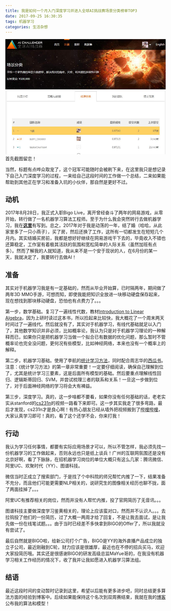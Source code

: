 ```yaml
---
title: 我是如何一个月入门深度学习并进入全球AI挑战赛场景分类榜单TOP3
date: 2017-09-25 16:30:35
tags: 机器学习
categories: 生活杂想
---
```

![aic](/images/aic_screenshot.jpg)
首先截图留恋！

当然，标题有点哗众取宠了，这个冠军可能随时会被刷下来，在这里我只是想记录下自己入门深度学习的过程，一来给自己这段时间的工作做一个总结，二来如果能帮助到其他正在学习和准备入坑的小伙伴，那自然是更好不过。

<!-- more -->

## 动机
2017年8月28日，我正式入职Bigo Live，离开曾经奋斗了两年的网易游戏，从零开始，转行做了一名机器学习算法工程师。至于为什么我会突然转行去做机器学习，我在[**这里**](https://tcye.github.io/about/)有写到。总之，2017年对于我是动荡的一年，结了婚（哈哈，从此家里多了一只小燕子），买了房，然后还换了工作，这所有一切都发生在短短几个月内。其实结婚买房前，我都是想好好继续在网易游戏干下去的，毕竟收入不错也还算稳定，工作室有着极其活跃的氛围和宽松简单的人际关系（虽然加班有点多）。然而了解我的人就知道，我从来不是一个安于现状的人，在6月份的某一天，我就决定了，我要转行去做AI！

## 准备
其实对于机器学习我是有一定基础的，然而从毕业开始算，已时隔两年，期间做了两年3D MMO手游，可想而知，即使我能把知识全放进一块移动硬盘保存起来，现在想找到那块移动硬盘，恐怕也有点费力了。。。

第一步，数学基础。复习了一遍线性代数，教材[Introduction to Linear Algebra](http://math.mit.edu/~gs/linearalgebra/)，因为上研时读过这本书，所以捡起来比较快，我大概花了一个周末两天时间过了一遍线代。然后就没有了，其实对于机器学习，有线代基础就足以入门了，其他数学知识并非必须，比如概率论，我认为只是对于机器学习理论的一种解释而已，如果你只是把机器学习当做一个拟合已有数据的优化问题，那么暂时不管概率论也完全没问题，更何况有些模型，比如神经网络，本来也没有一个概率上的解释。

第二步，机器学习基础。使用了李航的[统计学习方法](https://book.douban.com/subject/10590856/)，同时配合周志华的[西瓜书](https://cs.nju.edu.cn/zhouzh/zhouzh.files/publication/MLbook2016.htm)。注意：《统计学习方法》的第一章非常重要！一定要仔细阅读，确保自己理解到位了，尤其是统计学习三要素，这是后面所有模型的基础。然后要重点理解线性回归、逻辑斯蒂回归、SVM，并尝试梳理三者的联系和关系！一旦这一步做到位了，对于后面神经网络的学习将会大有裨益。

第三步，深度学习。真的，这一步啥都不要看，如果你没有任何基础的话，老老实实从stanford的[cs231n](http://cs231n.stanford.edu/syllabus.html)的视频一路看下来即可。这一步其实我走了很多弯路，最后才发现，cs231n才是良心啊！有热心朋友已经从墙外把视频搬到了[哔哩哔哩](https://www.bilibili.com/video/av13260183/?from=search&seid=3316462347725890303)，大家认真学习即可！真的，看了这个还学不会，你来打我！

## 行动
我认为学习任何事情，都要有实际应用场景才可以，所以不管怎样，我必须先找一份机器学习的工作做起来，否则永远也只是纸上谈兵！广州的互联网氛围还是没有北京好啊，看了下脉脉，在招机器学习岗位的单位大概只有这么几家：腾讯微信、阿里UC、欢聚时代（YY）、图谱科技。

微信当时正成立了搜索部门，于是找了个中科院的师兄帮忙内推了一下，结果准备不充分，而且他们可能更需要NLP相关的，说研究生的图像相关经历也聊不拢，面了两面挂掉了。。。

阿里UC有推荐相关的岗位，然而并没有人帮忙内推，投了官网简历了无音讯。。。

图谱科技主要做深度学习鉴黄相关的，理论上应该蛮对口，然而并不认识人。。。去拉钩投了他们的一份简历，过了大概一两周才给了回复，不是让我去面试，是让我先做一份在线笔试题。。。由于当时已经差不多快拿到BIGO的Offer了，所以我就没有尝试了。

最后自然就是BIGO啦，给新公司打个广告，BIGO是YY的海外直播产品成立的独立子公司，最近刚融到C轮，财力应该是很雄厚，最近也在不停的招兵买马，欢迎大家投简历哦。其实还是很感谢BIGO的研发高级总监MaYue哥的，在我没有机器学习相关工作经历的情况下，收了我并让我如愿进入机器学习算法组。

## 结语
最近这段时间的变动暂时记录到这里，希望以后能有更多进步吧，同时总结更多算法方面的经验到博客中。后续如果能保持这个名次到双周赛结束，我就在我的[博客](https://tcye.github.io/)公布我的算法和模型！
